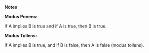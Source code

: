 ********Notes********  


****Modus Ponens:**** 

   If A implies B is true and if A is true, then B is true. 
     
****Modus Tollens:****  

If A implies B is true, and if B is false, then A is false (modus tollens).